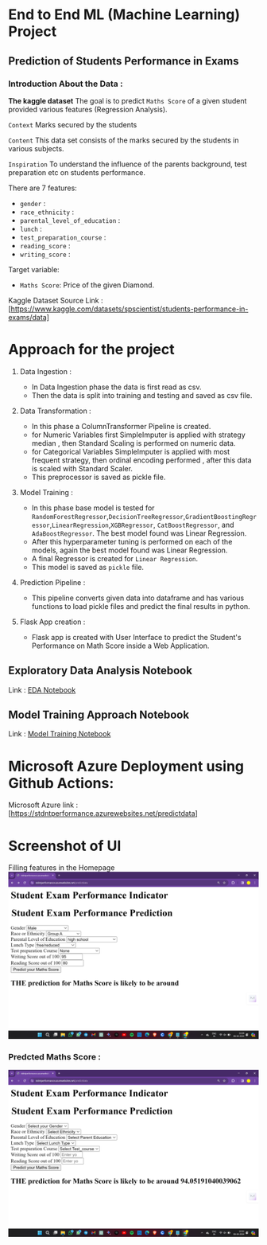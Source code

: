 # End to End ML (Machine Learning) Project


## Prediction of Students Performance in Exams

### Introduction About the Data :


**The kaggle dataset** The goal is to predict `Maths Score` of a given student provided various features (Regression Analysis).

`Context`
Marks secured by the students

`Content`
This data set consists of the marks secured by the students in various subjects.

`Inspiration`
To understand the influence of the parents background, test preparation etc on students performance.

There are 7 features:

* `gender` : 
* `race_ethnicity` : 
* `parental_level_of_education` : 
* `lunch` : 
* `test_preparation_course` : 
* `reading_score` : 
* `writing_score` : 

Target variable:
* `Maths Score`: Price of the given Diamond.

Kaggle Dataset Source Link :
[https://www.kaggle.com/datasets/spscientist/students-performance-in-exams/data]



# Approach for the project 

1. Data Ingestion : 
    * In Data Ingestion phase the data is first read as csv. 
    * Then the data is split into training and testing and saved as csv file.

2. Data Transformation : 
    * In this phase a ColumnTransformer Pipeline is created.
    * for Numeric Variables first SimpleImputer is applied with strategy median , then Standard Scaling is performed on numeric data.
    * for Categorical Variables SimpleImputer is applied with most frequent strategy, then ordinal encoding performed , after this data is scaled with Standard Scaler.
    * This preprocessor is saved as pickle file.

3. Model Training : 
    * In this phase base model is tested for `RandomForestRegressor`,`DecisionTreeRegressor`,`GradientBoostingRegressor`,`LinearRegression`,`XGBRegressor`,
    `CatBoostRegressor`, and `AdaBoostRegressor`. 
    The best model found was Linear Regression.
    * After this hyperparameter tuning is performed on each of the models, again the best model found was Linear Regression.
    * A final Regressor is created for `Linear Regression`.
    * This model is saved as `pickle` file.

4. Prediction Pipeline : 
    * This pipeline converts given data into dataframe and has various functions to load pickle files and predict the final results in python.

5. Flask App creation : 
    * Flask app is created with User Interface to predict the Student's Performance on Math Score inside a Web Application.

## Exploratory Data Analysis Notebook

Link : [EDA Notebook](./notebook/1_EDA_STUDENT_PERFORMANCE.ipynb)


## Model Training Approach Notebook

Link : [Model Training Notebook](./notebook/2_MODEL_TRAINING.ipynb)


# Microsoft Azure Deployment using Github Actions:

Microsoft Azure link : [https://stdntperformance.azurewebsites.net/predictdata]


# Screenshot of UI
Filling features in the Homepage
![HomepageUI](./Screenshots/student_performance_filled_data.png)

### Predcted Maths Score :

![Prediction](./Screenshots/student_performance_predicted.png)

